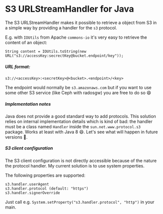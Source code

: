 # S3 URLStreamHandler for Java

The S3 URLStreamHandler makes it possible to retrieve a object from S3 in a simple way by providing a handler for the `s3` protocol.

E.g. with `IOUtils` from Apache `commons-io` it's very easy to retrieve the content of an object:
```
String content = IOUtils.toString(new URL("s3://accessKey:secrectKey@bucket.endpoint/key"));
```

##### URL format:
```
s3://<accessKey>:<secretKey>@<bucket>.<endpoint>/<key>
```
The endpoint would normally be `s3.amazonaws.com` but if you want to use some other S3 service (like Ceph with radosgw) you are free to do so :smile:

##### Implementation notes

Java does not provide a good standard way to add protocols. This solution relies on internal implementation details which is kind of bad: the handler must be a class named `Handler` inside the `sun.net.www.protocol.s3` package. Works at least with Java 8 :smile:. Let's see what will happen in future versions :grimacing:.

##### S3 client configuration
The S3 client configuration is not directly accessible because of the nature the protocol handler. My current solution is to use system properties.

The following properties are supported:
```
s3.handler.userAgent
s3.handler.protocol (default: "https")
s3.handler.signerOverride
```
Just call e.g. `System.setProperty("s3.handler.protocol", "http")` in your main.
